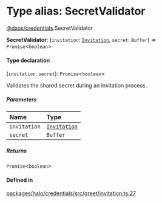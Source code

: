 # Type alias: SecretValidator

[@dxos/credentials](../modules/dxos_credentials.md).SecretValidator

 **SecretValidator**: (`invitation`: [`Invitation`](../classes/dxos_credentials.Invitation.md), `secret`: `Buffer`) => `Promise`<`boolean`\>

#### Type declaration

(`invitation`, `secret`): `Promise`<`boolean`\>

Validates the shared secret during an invitation process.

##### Parameters

| Name | Type |
| :------ | :------ |
| `invitation` | [`Invitation`](../classes/dxos_credentials.Invitation.md) |
| `secret` | `Buffer` |

##### Returns

`Promise`<`boolean`\>

#### Defined in

[packages/halo/credentials/src/greet/invitation.ts:27](https://github.com/dxos/dxos/blob/main/packages/halo/credentials/src/greet/invitation.ts#L27)
